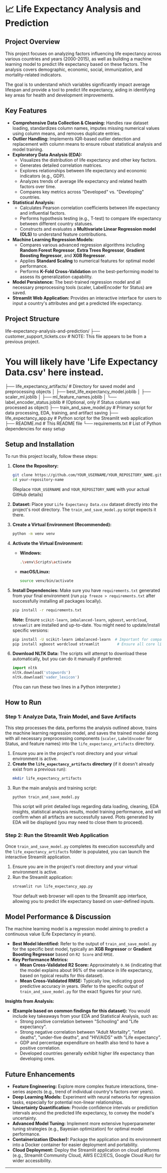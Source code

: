 # 📈 Life Expectancy Analysis and Prediction

## Project Overview

This project focuses on analyzing factors influencing life expectancy across various countries and years (2000-2015), as well as building a machine learning model to predict life expectancy based on these factors. The analysis covers demographic, economic, social, immunization, and mortality-related indicators.

The goal is to understand which variables significantly impact average lifespan and provide a tool to predict life expectancy, aiding in identifying key areas for health and development improvements.

## Key Features

*   **Comprehensive Data Collection & Cleaning:** Handles raw dataset loading, standardizes column names, imputes missing numerical values using column means, and removes duplicate entries.
*   **Outlier Handling:** Implements IQR-based outlier detection and replacement with column means to ensure robust statistical analysis and model training.
*   **Exploratory Data Analysis (EDA):**
    *   Visualizes the distribution of life expectancy and other key factors.
    *   Generates detailed correlation matrices.
    *   Explores relationships between life expectancy and economic indicators (e.g., GDP).
    *   Analyzes trends of average life expectancy and related health factors over time.
    *   Compares key metrics across "Developed" vs. "Developing" countries.
*   **Statistical Analysis:**
    *   Calculates Pearson correlation coefficients between life expectancy and influential factors.
    *   Performs hypothesis testing (e.g., T-test) to compare life expectancy between different country statuses.
    *   Constructs and evaluates a **Multivariate Linear Regression model (OLS)** to understand feature contributions.
*   **Machine Learning Regression Models:**
    *   Compares various advanced regression algorithms including **Random Forest Regressor**, **Extra Trees Regressor**, **Gradient Boosting Regressor**, and **XGB Regressor**.
    *   Applies **Standard Scaling** to numerical features for optimal model performance.
    *   Performs **K-Fold Cross-Validation** on the best-performing model to assess its generalization capability.
*   **Model Persistence:** The best-trained regression model and all necessary preprocessing tools (scaler, LabelEncoder for Status) are saved.
*   **Streamlit Web Application:** Provides an interactive interface for users to input a country's attributes and get a predicted life expectancy.

## Project Structure

life-expectancy-analysis-and-prediction/
├── customer_support_tickets.csv # NOTE: This file appears to be from a previous project.
# You will likely have 'Life Expectancy Data.csv' here instead.
├── life_expectancy_artifacts/ # Directory for saved model and preprocessing objects
│ ├── best_life_expectancy_model.joblib
│ ├── scaler_ml.joblib
│ ├── ml_feature_names.joblib
│ └── label_encoder_status.joblib # (Optional, only if Status column was processed as object)
├── train_and_save_model.py # Primary script for data processing, EDA, training, and artifact saving
├── life_expectancy_app.py # Python script for the Streamlit web application
├── README.md # This README file
└── requirements.txt # List of Python dependencies for easy setup
## Setup and Installation

To run this project locally, follow these steps:

1.  **Clone the Repository:**
    ```bash
    git clone https://github.com/YOUR_USERNAME/YOUR_REPOSITORY_NAME.git
    cd your-repository-name
    ```
    (Replace `YOUR_USERNAME` and `YOUR_REPOSITORY_NAME` with your actual GitHub details)

2.  **Dataset:** Place your `Life Expectancy Data.csv` dataset directly into the project's root directory. The `train_and_save_model.py` script expects it there.

3.  **Create a Virtual Environment (Recommended):**
    ```bash
    python -m venv venv
    ```

4.  **Activate the Virtual Environment:**
    *   **Windows:**
        ```bash
        .\venv\Scripts\activate
        ```
    *   **macOS/Linux:**
        ```bash
        source venv/bin/activate
        ```

5.  **Install Dependencies:**
    Make sure you have `requirements.txt` generated from your final environment (run `pip freeze > requirements.txt` after successfully installing all packages locally).
    ```bash
    pip install -r requirements.txt
    ```
    **Note:** Ensure `scikit-learn`, `imbalanced-learn`, `xgboost`, `wordcloud`, `streamlit` are installed and up-to-date. You might need to update/install specific versions:
    ```bash
    pip install -U scikit-learn imbalanced-learn  # Important for compatibility
    pip install xgboost wordcloud streamlit        # Ensure all core libraries are installed
    ```

6.  **Download NLTK Data:**
    The scripts will attempt to download these automatically, but you can do it manually if preferred:
    ```python
    import nltk
    nltk.download('stopwords')
    nltk.download('vader_lexicon')
    ```
    (You can run these two lines in a Python interpreter.)

## How to Run

### Step 1: Analyze Data, Train Model, and Save Artifacts

This step processes the data, performs the analysis outlined above, trains the machine learning regression model, and saves the trained model along with all necessary preprocessing components (`scaler`, `LabelEncoder` for Status, and feature names) into the `life_expectancy_artifacts` directory.

1.  Ensure you are in the project's root directory and your virtual environment is active.
2.  **Create the `life_expectancy_artifacts` directory** (if it doesn't already exist from a previous run):
    ```bash
    mkdir life_expectancy_artifacts
    ```
3.  Run the main analysis and training script:
    ```bash
    python train_and_save_model.py
    ```
    This script will print detailed logs regarding data loading, cleaning, EDA insights, statistical analysis results, model training performance, and will confirm when all artifacts are successfully saved. Plots generated by EDA will be displayed (you may need to close them to proceed).

### Step 2: Run the Streamlit Web Application

Once `train_and_save_model.py` completes its execution successfully and the `life_expectancy_artifacts` folder is populated, you can launch the interactive Streamlit application.

1.  Ensure you are in the project's root directory and your virtual environment is active.
2.  Run the Streamlit application:
    ```bash
    streamlit run life_expectancy_app.py
    ```
    Your default web browser will open to the Streamlit app interface, allowing you to predict life expectancy based on user-defined inputs.

## Model Performance & Discussion

The machine learning model is a regression model aiming to predict a continuous value (Life Expectancy in years).

*   **Best Model Identified:** Refer to the output of `train_and_save_model.py` for the specific best model, typically an **XGB Regressor** or **Gradient Boosting Regressor** based on `R2 Score` and `RMSE`.
*   **Key Performance Metrics:**
    *   **Mean Cross-Validated R2 Score:** Approximately `0.96` (indicating that the model explains about 96% of the variance in life expectancy, based on typical results for this dataset).
    *   **Mean Cross-Validated RMSE:** Typically low, indicating good predictive accuracy in years.
    (Refer to the specific output of `train_and_save_model.py` for the exact figures for your run).

**Insights from Analysis:**

*   **(Example based on common findings for this dataset):** You would include key takeaways from your EDA and Statistical Analysis, such as:
    *   Strong positive correlation between "Schooling" and "Life expectancy".
    *   Strong negative correlation between "Adult Mortality", "infant deaths", "under-five deaths", and "HIV/AIDS" with "Life expectancy".
    *   GDP and percentage expenditure on health also tend to have a positive correlation.
    *   Developed countries generally exhibit higher life expectancy than developing ones.

## Future Enhancements

*   **Feature Engineering:** Explore more complex feature interactions, time-series aspects (e.g., trend of individual country's factors over years).
*   **Deep Learning Models:** Experiment with neural networks for regression tasks, especially for potential non-linear relationships.
*   **Uncertainty Quantification:** Provide confidence intervals or prediction intervals around the predicted life expectancy, to convey the model's uncertainty.
*   **Advanced Model Tuning:** Implement more extensive hyperparameter tuning strategies (e.g., Bayesian optimization) for optimal model performance.
*   **Containerization (Docker):** Package the application and its environment into a Docker container for easier deployment and portability.
*   **Cloud Deployment:** Deploy the Streamlit application on cloud platforms (e.g., Streamlit Community Cloud, AWS EC2/ECS, Google Cloud Run) for wider accessibility.

---

